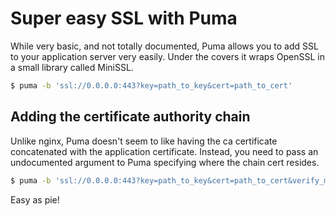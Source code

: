 # Super easy SSL with Puma

While very basic, and not totally documented, Puma allows you to add SSL to your application server very easily. Under the covers it wraps OpenSSL in a small library called MiniSSL.

```bash
$ puma -b 'ssl://0.0.0.0:443?key=path_to_key&cert=path_to_cert'
```

## Adding the certificate authority chain

Unlike nginx, Puma doesn't seem to like having the ca certificate concatenated with the application certificate. Instead, you need to pass an undocumented argument to Puma specifying where the chain cert resides.

```bash
$ puma -b 'ssl://0.0.0.0:443?key=path_to_key&cert=path_to_cert&verify_mode=none&ca=path_to_chain.crt'
```

Easy as pie!
